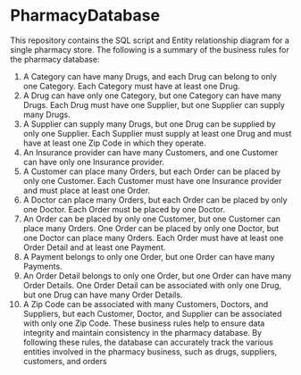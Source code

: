 # PharmacyDatabase

This repository contains the SQL script and Entity relationship diagram for a single 
pharmacy store. The following is a summary of the business rules for the pharmacy
database:

1. A Category can have many Drugs, and each Drug can belong to only one Category. Each
Category must have at least one Drug.
2. A Drug can have only one Category, but one Category can have many Drugs. Each Drug must
have one Supplier, but one Supplier can supply many Drugs.
3. A Supplier can supply many Drugs, but one Drug can be supplied by only one Supplier. Each
Supplier must supply at least one Drug and must have at least one Zip Code in which they
operate.
4. An Insurance provider can have many Customers, and one Customer can have only one
Insurance provider.
5. A Customer can place many Orders, but each Order can be placed by only one Customer.
Each Customer must have one Insurance provider and must place at least one Order.
6. A Doctor can place many Orders, but each Order can be placed by only one Doctor. Each
Order must be placed by one Doctor.
7. An Order can be placed by only one Customer, but one Customer can place many Orders. One
Order can be placed by only one Doctor, but one Doctor can place many Orders. Each Order
must have at least one Order Detail and at least one Payment.
8. A Payment belongs to only one Order, but one Order can have many Payments.
9. An Order Detail belongs to only one Order, but one Order can have many Order Details. One
Order Detail can be associated with only one Drug, but one Drug can have many Order
Details.
10. A Zip Code can be associated with many Customers, Doctors, and Suppliers, but each
Customer, Doctor, and Supplier can be associated with only one Zip Code.
These business rules help to ensure data integrity and maintain consistency in the pharmacy
database. By following these rules, the database can accurately track the various entities involved in
the pharmacy business, such as drugs, suppliers, customers, and orders
